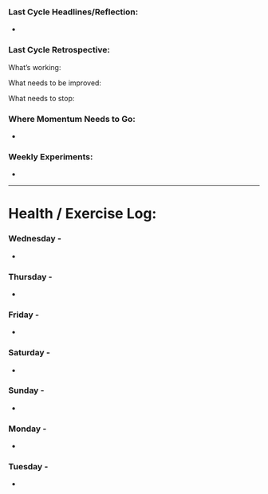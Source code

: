 ### Last Cycle Headlines/Reflection:

- 

### Last Cycle Retrospective:

What’s working:

What needs to be improved:

What needs to stop:

### Where Momentum Needs to Go:

- 


### Weekly Experiments:

- 

---

# Health / Exercise Log:

### Wednesday -

- 


### Thursday -

- 

### Friday -

- 

### Saturday -

- 

### Sunday -

- 

### Monday -

- 

### Tuesday -

- 